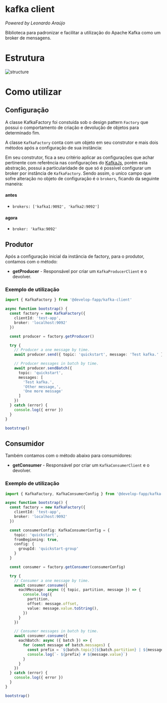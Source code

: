 # kafka client

*Powered by Leonardo Araújo*

Biblioteca para padronizar e facilitar a utilização do Apache Kafka como um broker de mensagens.

# Estrutura

![structure](https://i.ibb.co/qgvBTWg/Captura-de-tela-de-2023-03-16-16-12-23.png)

# Como utilizar

## Configuração

A classe KafkaFactory foi constuída sob o design pattern `Factory` que possui o comportamento de criação e devolução de objetos para determinado fim.

A classe `KafkaFactory` conta com um objeto em seu construtor e mais dois métodos após a configuração de sua instância:

Em seu construtor, fica a seu critério aplicar as configurações que achar pertinente com referência nas configurações do [KafkaJs](https://kafka.js.org/docs/configuration), porém esta abstração, possui a particularidade de que só é possível
configurar um broker por instância de `KafkaFactory`. Sendo assim, o uníco campo que sofre alteração no objeto de configuração é o `brokers`, ficando da seguinte maneira:

#### antes

- `brokers: ['kafka1:9092', 'kafka2:9092']`

#### agora

- `broker: 'kafka:9092'`

## Produtor

Após a configuração inicial da instância de factory, para o produtor, contamos com o método:

- **getProducer** - Responsável por criar um `KafkaProducerClient` e o devolver.

### Exemplo de utilização

```ts
import { KafkaFactory } from '@develop-fapp/kafka-client'

async function bootstrap() {
  const factory = new KafkaFactory({
    clientId: 'test-app',
    broker: 'localhost:9092'
  })

  const producer = factory.getProducer()

  try {
    // Producer a one message by time.
    await producer.send({ topic: 'quickstart', message: 'Test kafka.' })

    // Producer messages in batch by time.
    await producer.sendBatch({
      topic: 'quickstart',
      messages: [
        'Test kafka.',
        'Other message,',
        'One more message'
      ]
    })
  } catch (error) {
    console.log({ error })
  }
}

bootstrap()
```

## Consumidor

Também contamos com o método abaixo para consumidores:

- **getConsumer** - Responsável por criar um `KafkaConsumerClient` e o devolver.

### Exemplo de utilização

```ts
import { KafkaFactory, KafkaConsumerConfig } from '@develop-fapp/kafka-client'

async function bootstrap() {
  const factory = new KafkaFactory({
    clientId: 'test-app',
    broker: 'localhost:9092'
  })

  const consumerConfig: KafkaConsumerConfig = {
    topic: 'quickstart',
    fromBeginning: true,
    config: {
      groupId: 'quickstart-group'
    }
  }

  const consumer = factory.getConsumer(consumerConfig)

  try {
    // Consumer a one message by time.
    await consumer.consume({
      eachMessage: async ({ topic, partition, message }) => {
        console.log({
          partition,
          offset: message.offset,
          value: message.value.toString(),
        })
      }
    })

    // Consumer messages in batch by time.
    await consumer.consume({
      eachBatch: async ({ batch }) => {
        for (const message of batch.messages) {
          const prefix = `${batch.topic}[${batch.partition} | ${message.offset}] / ${message.timestamp}`
          console.log(`- ${prefix} # ${message.value}`)
        }
      }
    })
  } catch (error) {
    console.log({ error })
  }
}

bootstrap()
```

